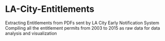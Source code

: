 # LA-City-Entitlements
Extracting Entitlements from PDFs sent by LA City Early Notification System
Compiling all the entitlement permits from 2003 to 2015 as raw data for data analysis and visualization

